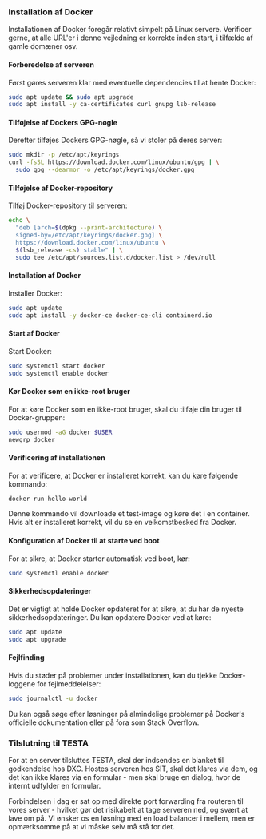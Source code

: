 ### Installation af Docker

Installationen af Docker foregår relativt simpelt på Linux servere. Verificer gerne, at alle URL'er i denne vejledning er korrekte inden start, i tilfælde af gamle domæner osv.

#### Forberedelse af serveren

Først gøres serveren klar med eventuelle dependencies til at hente Docker:

```bash
sudo apt update && sudo apt upgrade
sudo apt install -y ca-certificates curl gnupg lsb-release
```

#### Tilføjelse af Dockers GPG-nøgle

Derefter tilføjes Dockers GPG-nøgle, så vi stoler på deres server:

```bash
sudo mkdir -p /etc/apt/keyrings
curl -fsSL https://download.docker.com/linux/ubuntu/gpg | \
  sudo gpg --dearmor -o /etc/apt/keyrings/docker.gpg
```

#### Tilføjelse af Docker-repository

Tilføj Docker-repository til serveren:

```bash
echo \
  "deb [arch=$(dpkg --print-architecture) \
  signed-by=/etc/apt/keyrings/docker.gpg] \
  https://download.docker.com/linux/ubuntu \
  $(lsb_release -cs) stable" | \
  sudo tee /etc/apt/sources.list.d/docker.list > /dev/null
```

#### Installation af Docker

Installer Docker:

```bash
sudo apt update
sudo apt install -y docker-ce docker-ce-cli containerd.io
```

#### Start af Docker

Start Docker:

```bash
sudo systemctl start docker
sudo systemctl enable docker
```

#### Kør Docker som en ikke-root bruger

For at køre Docker som en ikke-root bruger, skal du tilføje din bruger til Docker-gruppen:

```bash
sudo usermod -aG docker $USER
newgrp docker
```

#### Verificering af installationen

For at verificere, at Docker er installeret korrekt, kan du køre følgende kommando:

```bash
docker run hello-world
```

Denne kommando vil downloade et test-image og køre det i en container. Hvis alt er installeret korrekt, vil du se en velkomstbesked fra Docker.

#### Konfiguration af Docker til at starte ved boot

For at sikre, at Docker starter automatisk ved boot, kør:

```bash
sudo systemctl enable docker
```

#### Sikkerhedsopdateringer

Det er vigtigt at holde Docker opdateret for at sikre, at du har de nyeste sikkerhedsopdateringer. Du kan opdatere Docker ved at køre:

```bash
sudo apt update
sudo apt upgrade
```

#### Fejlfinding

Hvis du støder på problemer under installationen, kan du tjekke Docker-loggene for fejlmeddelelser:

```bash
sudo journalctl -u docker
```

Du kan også søge efter løsninger på almindelige problemer på Docker's officielle dokumentation eller på fora som Stack Overflow.

### Tilslutning til TESTA 

For at en server tilsluttes TESTA, skal der indsendes en blanket til godkendelse hos DXC. Hostes serveren hos SIT, skal det klares via dem, og det kan ikke klares via en formular - men skal bruge en dialog, hvor de internt udfylder en formular.

Forbindelsen i dag er sat op med direkte port forwarding fra routeren til vores server - hvilket gør det risikabelt at tage serveren ned, og svært at lave om på. Vi ønsker os en løsning med en load balancer i mellem, men er opmærksomme på at vi måske selv må stå for det.